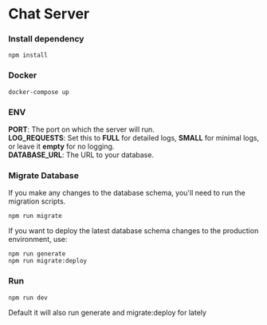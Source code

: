 # Chat Server

### Install dependency
````
npm install
````

### Docker 
````
docker-compose up
````

### ENV
**PORT**: The port on which the server will run.<br />
**LOG_REQUESTS**: Set this to **FULL** for detailed logs, **SMALL** for minimal logs, or leave it **empty** for no logging.<br />
**DATABASE_URL**: The URL to your database.<br />

### Migrate Database
If you make any changes to the database schema, you'll need to run the migration scripts.
````
npm run migrate
````
If you want to deploy the latest database schema changes to the production environment, use:
````
npm run generate
npm run migrate:deploy
````

### Run
````
npm run dev
````
Default it will also run generate and migrate:deploy for lately
